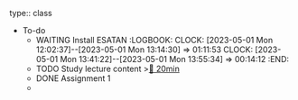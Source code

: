 type:: class

- To-do
	- WAITING Install ESATAN 
	  :LOGBOOK:
	  CLOCK: [2023-05-01 Mon 12:02:37]--[2023-05-01 Mon 13:14:30] =>  01:11:53
	  CLOCK: [2023-05-01 Mon 13:41:22]--[2023-05-01 Mon 13:55:34] =>  00:14:12
	  :END:
	- TODO Study lecture content >[🍅 20min](#agenda-pomo://?t=f-1683118890805-1200)
	- DONE Assignment 1
	-
